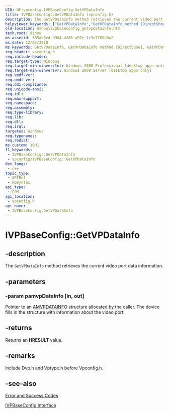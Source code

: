 ```yaml
---
UID: NF:vpconfig.IVPBaseConfig.GetVPDataInfo
title: IVPBaseConfig::GetVPDataInfo (vpconfig.h)
description: The GetVPDataInfo method retrieves the current video port data information.
helpviewer_keywords: ["GetVPDataInfo","GetVPDataInfo method [DirectShow]","GetVPDataInfo method [DirectShow]","IVPBaseConfig interface","IVPBaseConfig interface [DirectShow]","GetVPDataInfo method","IVPBaseConfig.GetVPDataInfo","IVPBaseConfig::GetVPDataInfo","IVPBaseConfigGetVPDataInfo","dshow.ivpbaseconfig_getvpdatainfo","vpconfig/IVPBaseConfig::GetVPDataInfo"]
old-location: dshow\ivpbaseconfig_getvpdatainfo.htm
tech.root: dshow
ms.assetid: 385ab5e4-b904-4268-a97e-1c3e7789b0a2
ms.date: 12/05/2018
ms.keywords: GetVPDataInfo, GetVPDataInfo method [DirectShow], GetVPDataInfo method [DirectShow],IVPBaseConfig interface, IVPBaseConfig interface [DirectShow],GetVPDataInfo method, IVPBaseConfig.GetVPDataInfo, IVPBaseConfig::GetVPDataInfo, IVPBaseConfigGetVPDataInfo, dshow.ivpbaseconfig_getvpdatainfo, vpconfig/IVPBaseConfig::GetVPDataInfo
req.header: vpconfig.h
req.include-header: 
req.target-type: Windows
req.target-min-winverclnt: Windows 2000 Professional [desktop apps only]
req.target-min-winversvr: Windows 2000 Server [desktop apps only]
req.kmdf-ver: 
req.umdf-ver: 
req.ddi-compliance: 
req.unicode-ansi: 
req.idl: 
req.max-support: 
req.namespace: 
req.assembly: 
req.type-library: 
req.lib: 
req.dll: 
req.irql: 
targetos: Windows
req.typenames: 
req.redist: 
ms.custom: 19H1
f1_keywords:
 - IVPBaseConfig::GetVPDataInfo
 - vpconfig/IVPBaseConfig::GetVPDataInfo
dev_langs:
 - c++
topic_type:
 - APIRef
 - kbSyntax
api_type:
 - COM
api_location:
 - Vpconfig.h
api_name:
 - IVPBaseConfig.GetVPDataInfo
---
```


# IVPBaseConfig::GetVPDataInfo


## -description

The <code>GetVPDataInfo</code> method retrieves the current video port data information.

## -parameters

### -param pamvpDataInfo [in, out]

Pointer to an <a href="https://docs.microsoft.com/previous-versions/windows/desktop/api/vptype/ns-vptype-amvpdatainfo">AMVPDATAINFO</a> structure allocated by the caller. The device fills in the structure with information about the video port.

## -returns

Returns an <b>HRESULT</b> value.

## -remarks

Include Dvp.h and Vptype.h before Vpconfig.h.

## -see-also

<a href="https://docs.microsoft.com/windows/desktop/DirectShow/error-and-success-codes">Error and Success Codes</a>



<a href="https://docs.microsoft.com/windows/desktop/api/vpconfig/nn-vpconfig-ivpbaseconfig">IVPBaseConfig Interface</a>

